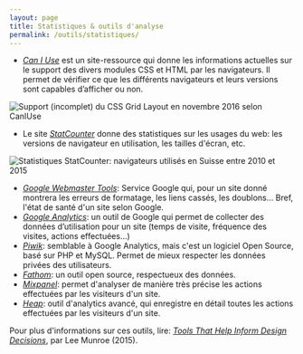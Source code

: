 ```yaml
---
layout: page
title: Statistiques & outils d'analyse
permalink: /outils/statistiques/
---
```



- *[Can I Use](http://caniuse.com/)* est un site-ressource qui donne les informations actuelles sur le support des divers modules CSS et HTML par les navigateurs. Il permet de vérifier ce que les différents navigateurs et leurs versions sont capables d’afficher ou non.

![Support (incomplet) du CSS Grid Layout en novembre 2016 selon CanIUse](/cours-outils/img/caniuse-grid-layout-nov2016.png)

- Le site *[StatCounter](http://gs.statcounter.com/)* donne des statistiques sur les usages du web: les versions de navigateur en utilisation, les tailles d'écran, etc.

![Statistiques StatCounter: navigateurs utilisés en Suisse entre 2010 et 2015](/cours-outils/img/StatCounter-browsers.png)

- *[Google Webmaster Tools](https://www.google.com/webmasters/tools/)*: Service Google qui, pour un site donné montrera les erreurs de formatage, les liens cassés, les doublons… Bref, l'état de santé d'un site selon Google.
- *[Google Analytics](https://www.google.com/analytics/)*: un outil de Google qui permet de collecter des données d’utilisation pour un site (temps de visite, fréquence des visites, actions effectuées…)
- *[Piwik](https://piwik.org/)*: semblable à Google Analytics, mais c'est un logiciel Open Source, basé sur PHP et MySQL. Permet de mieux respecter les données privées des utilisateurs.
- *[Fathom](https://usefathom.com/)*: un outil open source, respectueux des données.
- *[Mixpanel](https://mixpanel.com/)*: permet d'analyser de manière très précise les actions effectuées par les visiteurs d'un site.
- *[Heap](https://heapanalytics.com/)*: outil d'analytics avancé, qui enregistre en détail toutes les actions effectuées par les visiteurs d'un site.

Pour plus d'informations sur ces outils, lire: *[Tools That Help Inform Design Decisions](http://www.leemunroe.com/design-tracking-services/)*, par Lee Munroe (2015).
